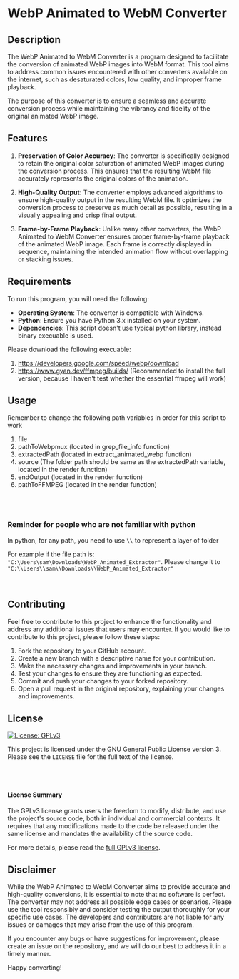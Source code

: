 # WebP Animated to WebM Converter

## Description

The WebP Animated to WebM Converter is a program designed to facilitate the conversion of animated WebP images into WebM format. This tool aims to address common issues encountered with other converters available on the internet, such as desaturated colors, low quality, and improper frame playback.

The purpose of this converter is to ensure a seamless and accurate conversion process while maintaining the vibrancy and fidelity of the original animated WebP image.

## Features

1. **Preservation of Color Accuracy**: The converter is specifically designed to retain the original color saturation of animated WebP images during the conversion process. This ensures that the resulting WebM file accurately represents the original colors of the animation.

2. **High-Quality Output**: The converter employs advanced algorithms to ensure high-quality output in the resulting WebM file. It optimizes the conversion process to preserve as much detail as possible, resulting in a visually appealing and crisp final output.

3. **Frame-by-Frame Playback**: Unlike many other converters, the WebP Animated to WebM Converter ensures proper frame-by-frame playback of the animated WebP image. Each frame is correctly displayed in sequence, maintaining the intended animation flow without overlapping or stacking issues.

## Requirements

To run this program, you will need the following:

- **Operating System**: The converter is compatible with Windows. 
- **Python**: Ensure you have Python 3.x installed on your system.
- **Dependencies**: This script doesn't use typical python library, instead binary execuable is used. 

Please download the following execuable: 

1. https://developers.google.com/speed/webp/download
2. https://www.gyan.dev/ffmpeg/builds/ (Recommended to install the full version, because I haven't test whether the essential ffmpeg will work)

## Usage

Remember to change the following path variables in order for this script to work

1. file
2. pathToWebpmux (located in grep_file_info function)
3. extractedPath (located in extract_animated_webp function)
4. source (The folder path should be same as the extractedPath variable, located in the render function)
5. endOutput (located in the render function) 
6. pathToFFMPEG (located in the render function)

<br />
<br />

### Reminder for people who are not familiar with python 

In python, for any path, you need to use `\\` to represent a layer of folder

For example if the file path is: ```"C:\Users\sam\Downloads\WebP_Animated_Extractor"```.
Please change it to ```"C:\\Users\\sam\\Downloads\\WebP_Animated_Extractor"```

<br />

## Contributing

Feel free to contribute to this project to enhance the functionality and address any additional issues that users may encounter. If you would like to contribute to this project, please follow these steps:

1. Fork the repository to your GitHub account.
2. Create a new branch with a descriptive name for your contribution.
3. Make the necessary changes and improvements in your branch.
4. Test your changes to ensure they are functioning as expected.
5. Commit and push your changes to your forked repository.
6. Open a pull request in the original repository, explaining your changes and improvements.

## License

[![License: GPLv3](https://img.shields.io/badge/License-GPLv3-blue.svg)](https://www.gnu.org/licenses/gpl-3.0)

This project is licensed under the GNU General Public License version 3. Please see the `LICENSE` file for the full text of the license.

<br />
<br />

#### License Summary

The GPLv3 license grants users the freedom to modify, distribute, and use the project's source code, both in individual and commercial contexts. It requires that any modifications made to the code be released under the same license and mandates the availability of the source code.

For more details, please read the [full GPLv3 license](https://www.gnu.org/licenses/gpl-3.0).


## Disclaimer

While the WebP Animated to WebM Converter aims to provide accurate and high-quality conversions, it is essential to note that no software is perfect. The converter may not address all possible edge cases or scenarios. Please use the tool responsibly and consider testing the output thoroughly for your specific use cases. The developers and contributors are not liable for any issues or damages that may arise from the use of this program.

If you encounter any bugs or have suggestions for improvement, please create an issue on the repository, and we will do our best to address it in a timely manner.

Happy converting!

